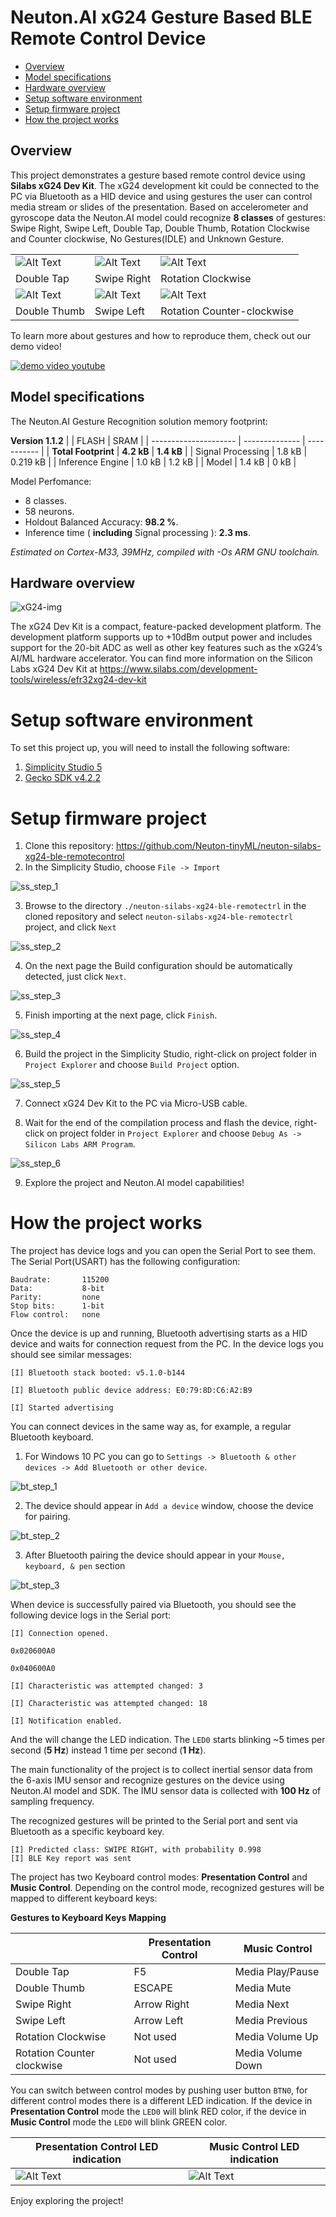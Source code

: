 # Neuton.AI xG24 Gesture Based BLE Remote Control Device

- [Overview](#overview)
- [Model specifications](#model-spec)
- [Hardware overview](#hw-overview)
- [Setup software environment](#setup-sw-env)
- [Setup firmware project](#setup-fw-proj)
- [How the project works](#how-works)


## Overview <div id='overview'/>

This project demonstrates a gesture based remote control device using __Silabs xG24 Dev Kit__. The xG24 development kit could be connected to the PC via Bluetooth as a HID device and using gestures the user can control media stream or slides of the presentation. Based on accelerometer and gyroscope data the Neuton.AI model could recognize __8 classes__ of gestures: Swipe Right, Swipe Left, Double Tap, Double Thumb, Rotation Clockwise and Counter clockwise, No Gestures(IDLE) and Unknown Gesture.


|                                       |                                        |                                               |
| ------------------------------------- | -------------------------------------- | --------------------------------------------- |
| ![Alt Text](resources/double_tap.gif) | ![Alt Text](resources/swipe_right.gif) | ![Alt Text](resources/rotation_clockwise.gif) |
| Double Tap                            | Swipe Right                            |    Rotation Clockwise                         |
|![Alt Text](resources/double_thumb.gif)| ![Alt Text](resources/swipe_left.gif)  | ![Alt Text](resources/rotation_counterclockwise.gif) |
| Double Thumb                          | Swipe Left                             |      Rotation Counter-clockwise               |

To learn more about gestures and how to reproduce them, check out our demo video!

[![demo video youtube](https://img.youtube.com/vi/8fx7K4ZHqIU/0.jpg)](https://www.youtube.com/watch?v=8fx7K4ZHqIU)

## Model specifications <div id='model-spec'/>

The Neuton.AI Gesture Recognition solution memory footprint:

__Version 1.1.2__
|                       |    FLASH       |   SRAM      |
| --------------------- | -------------- | ----------- |
| __Total Footprint__   | __4.2 kB__     | __1.4 kB__  |
| Signal Processing     | 1.8 kB         | 0.219 kB    |
| Inference Engine      | 1.0 kB         |   1.2 kB    |
| Model                 | 1.4 kB         | 0 kB        |

Model Perfomance:
+ 8 classes.
+ 58 neurons.
+ Holdout Balanced Accuracy: __98.2 %__.
+ Inference time ( __including__ Signal processing ): __2.3 ms__.

*Estimated on Cortex-M33, 39MHz, compiled with -Os ARM GNU toolchain.*

## Hardware overview <div id='hw-overview'/>

![xG24-img](resources/xg24-kit.webp)

The xG24 Dev Kit is a compact, feature-packed development platform. The development platform supports up to +10dBm output power and includes support for the 20-bit ADC as well as other key features such as the xG24’s AI/ML hardware accelerator. You can find more information on the Silicon Labs xG24 Dev Kit at https://www.silabs.com/development-tools/wireless/efr32xg24-dev-kit

# Setup software environment <div id='setup-sw-env'/>

To set this project up, you will need to install the following software:
1. [Simplicity Studio 5](https://www.silabs.com/developers/simplicity-studio)
2. [Gecko SDK v4.2.2](https://github.com/SiliconLabs/gecko_sdk)

# Setup firmware project <div id='setup-fw-proj'/>

1. Clone this repository: https://github.com/Neuton-tinyML/neuton-silabs-xg24-ble-remotecontrol
2. In the Simplicity Studio, choose `File -> Import`

![ss_step_1](resources/simplicity_studio_1.png)

3. Browse to the directory `./neuton-silabs-xg24-ble-remotectrl` in the cloned repository and select `neuton-silabs-xg24-ble-remotectrl` project, and click `Next`

![ss_step_2](resources/simplicity_studio_2.png)

4. On the next page the Build configuration should be automatically detected, just click `Next`.

![ss_step_3](resources/simplicity_studio_3.png)

5. Finish importing at the next page, click `Finish`.

![ss_step_4](resources/simplicity_studio_4.png)

6. Build the project in the Simplicity Studio, right-click on project folder in `Project Explorer` and choose `Build Project` option.

![ss_step_5](resources/simplicity_studio_5.png)

7. Connect xG24 Dev Kit to the PC via Micro-USB cable.

8. Wait for the end of the compilation process and flash the device, right-click on project folder in `Project Explorer` and choose `Debug As -> Silicon Labs ARM Program`.

![ss_step_6](resources/simplicity_studio_6.png)

9. Explore the project and Neuton.AI model capabilities!

# How the project works <div id='how-works'/>

The project has device logs and you can open the Serial Port to see them. The Serial Port(USART) has the following configuration:

```
Baudrate:       115200
Data:           8-bit
Parity:         none
Stop bits:      1-bit
Flow control:   none
```
Once the device is up and running, Bluetooth advertising starts as a HID device and waits for  connection request from the PC. In the device logs you should see similar messages:

```
[I] Bluetooth stack booted: v5.1.0-b144

[I] Bluetooth public device address: E0:79:8D:C6:A2:B9

[I] Started advertising
```

You can connect devices in the same way as, for example, a regular Bluetooth keyboard.

1. For Windows 10 PC you can go to `Settings -> Bluetooth & other devices -> Add Bluetooth or other device`.

![bt_step_1](resources/ble_connect_1.png)

2. The device should appear in `Add a device` window, choose the device for pairing.

![bt_step_2](resources/ble_connect_2.png)

3. After Bluetooth pairing the device should appear in your `Mouse, keyboard, & pen` section

![bt_step_3](resources/ble_connect_3.png)

When device is successfully paired via Bluetooth, you should see the following device logs in the Serial port:

```
[I] Connection opened.

0x020600A0

0x040600A0

[I] Characteristic was attempted changed: 3

[I] Characteristic was attempted changed: 18

[I] Notification enabled.
```

And the will change the LED indication. The `LED0` starts blinking ~5 times per second (__5 Hz__) instead 1 time per second (__1 Hz__). 

The main functionality of the project is to collect inertial sensor data from the 6-axis IMU sensor and recognize gestures on the device using Neuton.AI model and SDK. The IMU sensor data is collected with __100 Hz__ of sampling frequency. 

The recognized gestures will be printed to the Serial port and sent via Bluetooth as a specific keyboard key.

```
[I] Predicted class: SWIPE RIGHT, with probability 0.998
[I] BLE Key report was sent
```

The project has two Keyboard control modes: __Presentation Control__ and __Music Control__. 
Depending on the control mode, recognized gestures will be mapped to different keyboard keys:

__Gestures to Keyboard Keys Mapping__

|        |   Presentation Control            | Music Control     |
| ----------------------------- | ---------- | ----------------- |
| Double Tap                    | F5         | Media Play/Pause  |
| Double Thumb                  | ESCAPE     | Media Mute        | 
| Swipe Right                   | Arrow Right| Media Next        | 
| Swipe Left                    | Arrow Left | Media Previous    | 
| Rotation Clockwise            | Not used   | Media Volume Up   | 
| Rotation Counter clockwise    | Not used   | Media Volume Down |  


You can switch between control modes by pushing user button `BTN0`, for different control modes there is a different LED indication. If the device in __Presentation Control__ mode the `LED0` will blink RED color, if the device in __Music Control__ mode the `LED0` will blink GREEN color.

|    Presentation Control LED indication     |   Music Control LED indication      |
| -------------- | ----------- |
| ![Alt Text](resources/pres_control_led_indication.gif)      |![Alt Text](resources/music_control_led_indication.gif)  |

Enjoy exploring the project!
